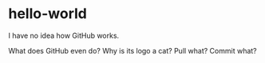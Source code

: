 # hello-world
I have no idea how GitHub works.

What does GitHub even do?
Why is its logo a cat?
Pull what? Commit what?

